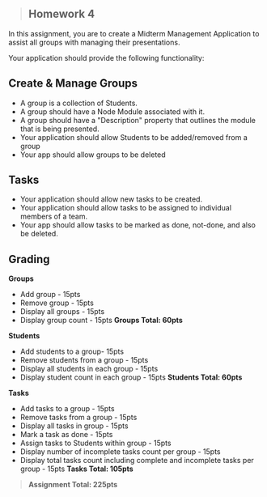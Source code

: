 >**Homework 4**
>-----------

In this assignment, you are to create a Midterm Management Application to assist all groups with managing their presentations.

Your application should provide the following functionality:

**Create & Manage Groups**
---------------------------
 - A group is a collection of Students.
 - A group should have a Node Module associated with it.
 - A group should have a "Description" property that outlines the module that is being presented.
 - Your application should allow Students to be added/removed from a group
 - Your app should allow groups to be deleted

**Tasks**
---------
 - Your application should allow new tasks to be created.
 - Your application should allow tasks to be assigned to individual members of a team.
 - Your app should allow tasks to be marked as done, not-done, and also be deleted.


**Grading**
-------
**Groups**

 - Add group - 15pts
 - Remove group - 15pts
 - Display all groups - 15pts
 - Display group count - 15pts
**Groups Total: 60pts**

**Students**

 - Add students to a group- 15pts
 - Remove students from a group - 15pts
 - Display all students in each group - 15pts
 - Display student count in each group - 15pts
**Students Total: 60pts**

**Tasks**

 - Add tasks to a group - 15pts
 - Remove tasks from a group - 15pts
 - Display all tasks in group - 15pts
 - Mark a task as done - 15pts
 - Assign tasks to Students within group - 15pts
 - Display number of incomplete tasks count per group - 15pts
 - Display total tasks count including complete and incomplete tasks per group - 15pts
**Tasks Total: 105pts**

>**Assignment Total: 225pts**


